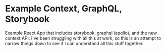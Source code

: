 # Example Context, GraphQL, Storybook

Example React App that includes storybook, graphql (apollo), and the
new context API. I've been struggling with all this at work, so this
is an attempt to narrow things down to see if I can understand all
this stuff together.
